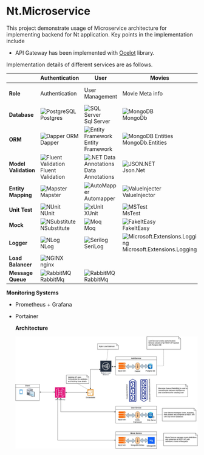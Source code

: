 # Nt.Microservice

This project demonstrate usage of Microservice architecture for implementing backend for Nt application. Key points in the implementation include

- API Gateway has been implemented with [Ocelot](https://ocelot.readthedocs.io/en/latest/) library.

Implementation details of different services are as follows.

|                   | Authentication  | User | Movies  | Reviews | Orchestrator                   |
|-------------------|----------------------------------------------------------------------------------------------------------------------------------------------------------------------|-------------------------------------------------------------------------------------------------------------------------------------------------------------------------------------------------------------------------------|-------------------------------------------------------------------------------------------------------------------------------------------------------------------------------------------------------------------------------------------------------|--------------------------------------|---------------------------------|
| **Role**          | Authentication                                                                                                                                                       | User Management                                                                                                                                                                                                                | Movie Meta info                                                                                                                                                                                                                                       | User Reviews                        | Orchestration between services |
| **Database**      | ![PostgreSQL](https://img.shields.io/badge/PostgreSQL-316192?style=flat&logo=postgresql&logoColor=white) <br> Postgres                                                | ![SQL Server](https://img.shields.io/badge/SQL%20Server-CC2927?style=plastic&logo=microsoft-sql-server&logoColor=white) <br> Sql Server                                                                                        | ![MongoDB](https://img.shields.io/badge/MongoDB-47A248?style=flat&logo=mongodb&logoColor=white) <br> MongoDb                                                                                                                                         | TBD                                  | None                            |
| **ORM**           | ![Dapper ORM](https://img.shields.io/badge/Dapper-512BD4?style=flat&logo=.net&logoColor=white) <br> Dapper                                                            | ![Entity Framework](https://img.shields.io/badge/Entity%20Framework-512BD4?style=flat&logo=.net&logoColor=white) <br> Entity Framework                                                                                          | ![MongoDB Entities](https://img.shields.io/badge/MongoDB%20Entities-47A248?style=flat&logo=mongodb&logoColor=white) <br> MongoDb.Entities                                                                                                           | TBD                                  | None                            |
| **Model Validation** | ![Fluent Validation](https://img.shields.io/badge/Fluent%20Validation-512BD4?style=flat&logo=.net&logoColor=white) <br> Fluent Validation                             | ![.NET Data Annotations](https://img.shields.io/badge/.NET%20Data%20Annotations-512BD4?style=flat&logo=.net&logoColor=white) <br> Data Annotations                                                                             | ![JSON.NET](https://img.shields.io/badge/JSON.NET-7C7C7C?style=flat&logo=json&logoColor=white) <br> Json.Net                                                                                                                                         | Fluent Validation                    | None                            |
| **Entity Mapping** | ![Mapster](https://img.shields.io/badge/Mapster-4B8BBE?style=flat&logo=.net&logoColor=white) <br> Mapster                                                            | ![AutoMapper](https://img.shields.io/badge/AutoMapper-007ACC?style=flat&logo=.net&logoColor=white) <br> Automapper                                                                                                              | ![ValueInjecter](https://img.shields.io/badge/ValueInjecter-4B8BBE?style=flat&logo=.net&logoColor=white) <br> ValueInjector                                                                                                                         | Automapper                           | None                            |
| **Unit Test**      | ![NUnit](https://img.shields.io/badge/NUnit-00BFFF?style=flat&logo=nunit&logoColor=white) <br> NUnit                                                                 | ![xUnit](https://img.shields.io/badge/xUnit-00BFFF?style=flat&logo=xunit&logoColor=white) <br> XUnit                                                                                                                                               | ![MSTest](https://img.shields.io/badge/MSTest-00BFFF?style=flat&logo=visual-studio&logoColor=white) <br> MsTest                                                                                                                                      | MsTest                               | MsTest                          |
| **Mock**           | ![NSubstitute](https://img.shields.io/badge/NSubstitute-4B8BBE?style=flat&logo=.net&logoColor=white) <br> NSubstitute                                                | ![Moq](https://img.shields.io/badge/Moq-4B8BBE?style=flat&logo=.net&logoColor=white) <br> Moq                                                                                                                                  | ![FakeItEasy](https://img.shields.io/badge/FakeItEasy-4B8BBE?style=flat&logo=.net&logoColor=white) <br> FakeItEasy                                                                                                                                   | Rhinomock                            | None                            |
| **Logger**         | ![NLog](https://img.shields.io/badge/NLog-4B8BBE?style=flat&logo=.net&logoColor=white) <br> NLog                                                                     | ![Serilog](https://img.shields.io/badge/Serilog-4B8BBE?style=flat&logo=.net&logoColor=white) <br> SeriLog                                                                                                                         | ![Microsoft.Extensions.Logging](https://img.shields.io/badge/Microsoft.Extensions.Logging-512BD4?style=flat&logo=.net&logoColor=white) <br> Microsoft.Extensions.Logging                                                                            | TBD                                  | TBD                             |
| **Load Balancer**         | ![NGINX](https://img.shields.io/badge/nginx-009639?style=flat&logo=nginx&logoColor=white) <br> nginx |  | | | |
| **Message Queue**         | ![RabbitMQ](https://img.shields.io/badge/RabbitMQ-FF6600?style=flat&logo=rabbitmq&logoColor=white) <br> RabbitMq | ![RabbitMQ](https://img.shields.io/badge/RabbitMQ-FF6600?style=flat&logo=rabbitmq&logoColor=white) <br> RabbitMq | | | |



**Monitoring Systems**

 - Prometheus + Grafana
 - Portainer

   **Architecture**
   
   ![NT System Design](https://github.com/anuviswan/nt/blob/master/server/nt.microservice/SystemDesign.jpg)
   
